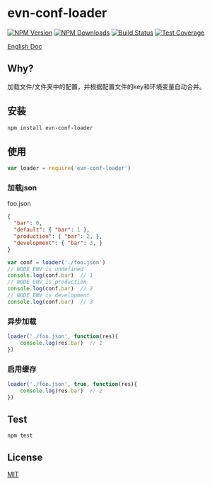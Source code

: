 # evn-conf-loader

[![NPM Version][npm-image]][npm-url]
[![NPM Downloads][downloads-image]][downloads-url]
[![Build Status][travis-image]][travis-url]
[![Test Coverage][coveralls-image]][coveralls-url]

[English Doc](README.md)

## Why?

加载文件/文件夹中的配置，并根据配置文件的key和环境变量自动合并。

## 安装

```bash
npm install evn-conf-loader
```

## 使用

```javascript
var loader = require('evn-conf-loader')
```

### 加载json

foo.json
```json
{
  "bar": 0,
  "default": { "bar": 1 },
  "production": { "bar": 2, },
  "development": { "bar": 3, }
}
```
```javascript
var conf = loader('./foo.json')
// NODE_ENV is undefined
console.log(conf.bar)  // 1
// NODE_ENV is production
console.log(conf.bar)  // 2
// NODE_ENV is development
console.log(conf.bar)  // 3
```

### 异步加载

```javascript
loader('./foo.json', function(res){
	console.log(res.bar)  // 1
})
```

### 启用缓存

```javascript
loader('./foo.json', true, function(res){
	console.log(res.bar)  // 2
})
```

## Test

```
npm test
```

## License

[MIT](LICENSE)

[npm-image]: https://img.shields.io/npm/v/evn-conf-loader.svg?style=flat
[npm-url]: https://npmjs.org/package/evn-conf-loader
[travis-image]: https://travis-ci.org/cutsin/evn-conf-loader.svg
[travis-url]: https://travis-ci.org/cutsin/evn-conf-loader
[downloads-image]: https://img.shields.io/npm/dm/evn-conf-loader.svg?style=flat
[downloads-url]: https://npmjs.org/package/evn-conf-loader
[coveralls-image]: https://img.shields.io/coveralls/cutsin/evn-conf-loader.svg?style=flat
[coveralls-url]: https://coveralls.io/r/cutsin/evn-conf-loader
